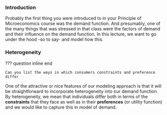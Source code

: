 ### **Introduction** 

Probably the first thing you were introduced to in your Principle of Microeconomics course was the demand function. And presumably, one of the many things that was stressed in that class were the factors of demand and their influence on the demand function. In this lecture, we want to go under the hood -so to say- and model how this. 

### **Heterogeneity**

??? question inline end 

    Can you list the ways in which consumers constraints and preference differ 

One of the attractive or nice features of our modeling approach is that it will be straightforward to incorporate heterogeneity into our demand function. By heterogeneity, we mean that individuals differ both in terms of the **constraints** that they face as well as in their **preferences** (or utility function) and we would like to capture this in model of demand. 


<!-- ### **Full Model**

$$\begin{align*} \text{Individual Demand}::  \text{ConstraintFunction} \to \text{UtilityFunction} \to \text{FixedParameters} \to \text{OptimalQuantity}  \end{align*}$$ -->
<!-- #### Math

We'll represent the heterogeneity by via a random variable, $Z$ that maps into the parameter space. That is given an $\omega \in \Omega$, and $Z: \Omega \to \mathbb{R}^p$, we have a parameter $Z(\omega) \in \mathbb{R}^p$. Given this parameter  -->